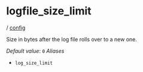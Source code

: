 # logfile_size_limit

/ [config](reference/server-config/index.md) 

Size in bytes after the log file rolls over to a new one.

*Default value*: `0`
*Aliases*
- `log_size_limit`

